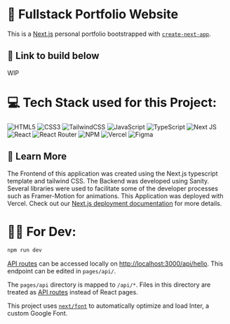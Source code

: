 # 🧾 Fullstack Portfolio Website
This is a [Next.js](https://nextjs.org/) personal portfolio bootstrapped with [`create-next-app`](https://github.com/vercel/next.js/tree/canary/packages/create-next-app).

## 🔗 Link to build below
WIP

# 💻 Tech Stack used for this Project:
![HTML5](https://img.shields.io/badge/html5-%23E34F26.svg?style=for-the-badge&logo=html5&logoColor=white) ![CSS3](https://img.shields.io/badge/css3-%231572B6.svg?style=for-the-badge&logo=css3&logoColor=white)  ![TailwindCSS](https://img.shields.io/badge/tailwindcss-%2338B2AC.svg?style=for-the-badge&logo=tailwind-css&logoColor=white) ![JavaScript](https://img.shields.io/badge/javascript-%23323330.svg?style=for-the-badge&logo=javascript&logoColor=%23F7DF1E) ![TypeScript](https://img.shields.io/badge/typescript-%23007ACC.svg?style=for-the-badge&logo=typescript&logoColor=white) ![Next JS](https://img.shields.io/badge/Next-black?style=for-the-badge&logo=next.js&logoColor=white)  ![React](https://img.shields.io/badge/react-%2320232a.svg?style=for-the-badge&logo=react&logoColor=%2361DAFB) ![React Router](https://img.shields.io/badge/React_Router-CA4245?style=for-the-badge&logo=react-router&logoColor=white) ![NPM](https://img.shields.io/badge/NPM-%23000000.svg?style=for-the-badge&logo=npm&logoColor=white) ![Vercel](https://img.shields.io/badge/vercel-%23000000.svg?style=for-the-badge&logo=vercel&logoColor=white) ![Figma](https://img.shields.io/badge/figma-%23F24E1E.svg?style=for-the-badge&logo=figma&logoColor=white) 

## 🧾 Learn More
The Frontend of this application was created using the Next.js typescript template and tailwind CSS. The Backend was developed using Sanity. Several libraries were used to facilitate some of the developer processes such as Framer-Motion for animations. 
This Application was deployed with Vercel. Check out our [Next.js deployment documentation](https://nextjs.org/docs/deployment) for more details.

# 👨‍💻 For Dev:
```bash
npm run dev
```
[API routes](https://nextjs.org/docs/api-routes/introduction) can be accessed locally on [http://localhost:3000/api/hello](http://localhost:3000/api/hello). This endpoint can be edited in `pages/api/`.

The `pages/api` directory is mapped to `/api/*`. Files in this directory are treated as [API routes](https://nextjs.org/docs/api-routes/introduction) instead of React pages.

This project uses [`next/font`](https://nextjs.org/docs/basic-features/font-optimization) to automatically optimize and load Inter, a custom Google Font.
